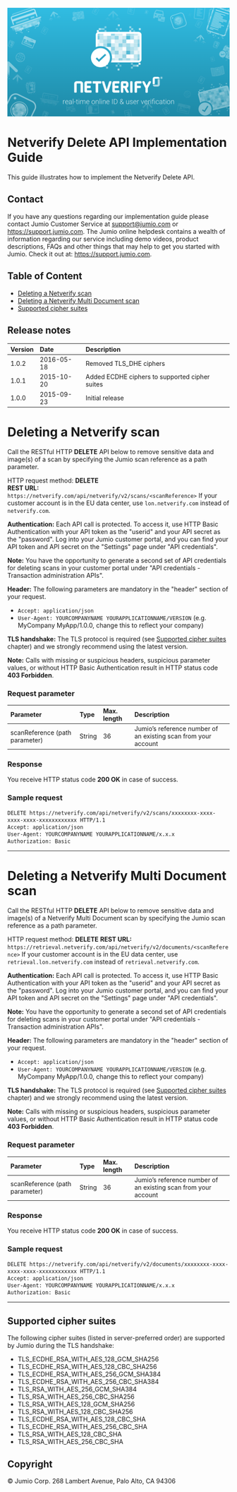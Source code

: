 ![Jumio](/images/netverify.png)

# Netverify Delete API Implementation Guide

This guide illustrates how to implement the Netverify Delete API.

## Contact

If you have any questions regarding our implementation guide please contact Jumio Customer Service at support@jumio.com or https://support.jumio.com. The Jumio online helpdesk contains a wealth of information regarding our service including demo videos, product descriptions, FAQs and other things that may help to get you started with Jumio. Check it out at: https://support.jumio.com.

## Table of Content

- [Deleting a Netverify scan](#deleting-a-netverify-scan)
- [Deleting a Netverify Multi Document scan](#deleting-a-netverify-multi-document-scan)
- [Supported cipher suites](#supported-cipher-suites)

## Release notes

|Version       | Date    | Description|
|:-------------|:--------|:------------|
|1.0.2  | 2016-05-18  |Removed TLS_DHE ciphers|
|1.0.1  | 2015-10-20  |Added ECDHE ciphers to supported cipher suites|
|1.0.0  | 2015-09-23  |Initial release|

# Deleting a Netverify scan

Call the RESTful HTTP **DELETE** API below to remove sensitive data and image(s) of a scan by specifying the Jumio scan reference as a path parameter.

HTTP request method: **DELETE**<br>
**REST URL:** `https://netverify.com/api/netverify/v2/scans/<scanReference>`
If your customer account is in the EU data center, use `lon.netverify.com` instead of `netverify.com`.

**Authentication:** Each API call is protected. To access it, use HTTP Basic Authentication with your API token as the "userid" and your API secret as the "password". Log into your Jumio customer portal, and you can find your API token and API secret on the "Settings" page under "API credentials".

**Note:** You have the opportunity to generate a second set of API credentials for deleting scans in your customer portal under "API credentials - Transaction administration APIs".

**Header:** The following parameters are mandatory in the "header" section of your request.<br>
-	`Accept: application/json`
-	`User-Agent: YOURCOMPANYNAME YOURAPPLICATIONNAME/VERSION`
(e.g. MyCompany MyApp/1.0.0, change this to reflect your company)

**TLS handshake:** The TLS protocol is required (see [Supported cipher suites](#supported-cipher-suites) chapter) and we strongly recommend using the latest version.

**Note:** Calls with missing or suspicious headers, suspicious parameter values, or without HTTP Basic Authentication result in HTTP status code **403 Forbidden**.

### Request parameter

|Parameter       | Type    | Max. length| Description|
|:---------------|:--------|:------------|:------------|
|scanReference (path parameter)| String|36|Jumio’s reference number of an existing scan from your account|

### Response

You receive HTTP status code **200 OK** in case of success.

### Sample request

```
DELETE https://netverify.com/api/netverify/v2/scans/xxxxxxxx-xxxx-xxxx-xxxx-xxxxxxxxxxxx HTTP/1.1
Accept: application/json
User-Agent: YOURCOMPANYNAME YOURAPPLICATIONNAME/x.x.x
Authorization: Basic
```

---

# Deleting a Netverify Multi Document scan

Call the RESTful HTTP **DELETE** API below to remove sensitive data and image(s) of a Netverify Multi Document scan by specifying the Jumio scan reference as a path parameter.

HTTP request method: **DELETE**
**REST URL:** `https://retrieval.netverify.com/api/netverify/v2/documents/<scanReference>`
If your customer account is in the EU data center, use `retrieval.lon.netverify.com` instead of `retrieval.netverify.com`.

**Authentication:** Each API call is protected. To access it, use HTTP Basic Authentication with your API token as the "userid" and your API secret as the "password". Log into your Jumio customer portal, and you can find your API token and API secret on the "Settings" page under "API credentials".

**Note:** You have the opportunity to generate a second set of API credentials for deleting scans in your customer portal under "API credentials - Transaction administration APIs".

**Header:** The following parameters are mandatory in the "header" section of your request.
-	`Accept: application/json`
-	`User-Agent: YOURCOMPANYNAME YOURAPPLICATIONNAME/VERSION`
(e.g. MyCompany MyApp/1.0.0, change this to reflect your company)

**TLS handshake:** The TLS protocol is required (see [Supported cipher suites](#supported-cipher-suites) chapter) and we strongly recommend using the latest version.

**Note:** Calls with missing or suspicious headers, suspicious parameter values, or without HTTP Basic Authentication result in HTTP status code **403 Forbidden**.

### Request parameter

|Parameter       | Type    | Max. length| Description|
|:--------|:--------|:--------|:---------|
|scanReference (path parameter)| String|36|Jumio’s reference number of an existing scan from your account|

### Response

You receive HTTP status code **200 OK** in case of success.

### Sample request

```
DELETE https://netverify.com/api/netverify/v2/documents/xxxxxxxx-xxxx-xxxx-xxxx-xxxxxxxxxxxx HTTP/1.1
Accept: application/json
User-Agent: YOURCOMPANYNAME YOURAPPLICATIONNAME/x.x.x
Authorization: Basic
```

---

## Supported cipher suites
The following cipher suites (listed in server-preferred order) are supported by Jumio during the TLS handshake:

* TLS\_ECDHE\_RSA\_WITH\_AES\_128\_GCM\_SHA256
* TLS\_ECDHE\_RSA\_WITH\_AES\_128\_CBC\_SHA256
* TLS\_ECDHE\_RSA\_WITH\_AES\_256\_GCM\_SHA384
* TLS\_ECDHE\_RSA\_WITH\_AES\_256\_CBC\_SHA384
* TLS\_RSA\_WITH\_AES\_256\_GCM\_SHA384
* TLS\_RSA\_WITH\_AES\_256\_CBC\_SHA256
* TLS\_RSA\_WITH\_AES\_128\_GCM\_SHA256
* TLS\_RSA\_WITH\_AES\_128\_CBC\_SHA256
* TLS\_ECDHE\_RSA\_WITH\_AES\_128\_CBC\_SHA
* TLS\_ECDHE\_RSA\_WITH\_AES\_256\_CBC\_SHA
* TLS\_RSA\_WITH\_AES\_128\_CBC\_SHA
* TLS\_RSA\_WITH\_AES\_256\_CBC\_SHA

## Copyright
&copy; Jumio Corp. 268 Lambert Avenue, Palo Alto, CA 94306
